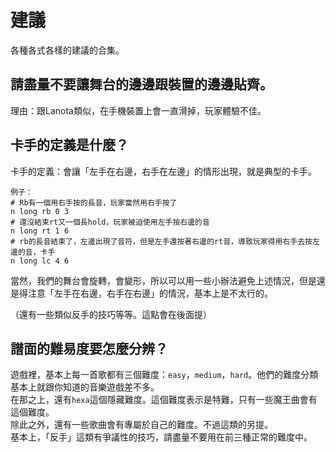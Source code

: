 # 建議
各種各式各樣的建議的合集。

## 請盡量不要讓舞台的邊邊跟裝置的邊邊貼齊。
理由：跟Lanota類似，在手機裝置上會一直滑掉，玩家體驗不佳。

## 卡手的定義是什麼？
卡手的定義：會讓「左手在右邊，右手在左邊」的情形出現，就是典型的卡手。

```
例子：
# Rb有一個用右手按的長音，玩家當然用右手按了
n long rb 0 3
# 還沒結束rt又一個長hold，玩家被迫使用左手按右邊的音
n long rt 1 6
# rb的長音結束了，左邊出現了音符，但是左手還按著右邊的rt音，導致玩家得用右手去按左邊的音，卡手
n long lc 4 6
```

當然，我們的舞台會旋轉，會變形，所以可以用一些小辦法避免上述情況，但是還是得注意「左手在右邊，右手在右邊」的情況，基本上是不太行的。

（還有一些類似反手的技巧等等。這點會在後面提）

## 譜面的難易度要怎麼分辨？
遊戲裡，基本上每一首歌都有三個難度：`easy`，`medium`，`hard`。他們的難度分類基本上就跟你知道的音樂遊戲差不多。<br>
在那之上，還有`hexa`這個隱藏難度。這個難度表示是特難，只有一些魔王曲會有這個難度。<br>
除此之外，還有一些歌曲會有專屬於自己的難度。不過這類的另提。<br>
基本上，「反手」這類有爭議性的技巧，請盡量不要用在前三種正常的難度中。
